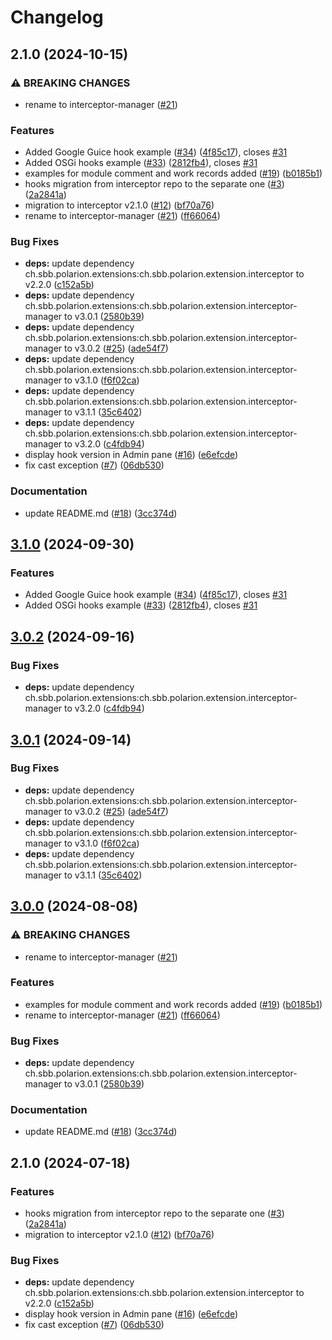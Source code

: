 # Changelog

## 2.1.0 (2024-10-15)


### ⚠ BREAKING CHANGES

* rename to interceptor-manager ([#21](https://github.com/laursisask/repo-5/issues/21))

### Features

* Added Google Guice hook example ([#34](https://github.com/laursisask/repo-5/issues/34)) ([4f85c17](https://github.com/laursisask/repo-5/commit/4f85c17c475cb2f8e0a1b8485e59edc772ece267)), closes [#31](https://github.com/laursisask/repo-5/issues/31)
* Added OSGi hooks example ([#33](https://github.com/laursisask/repo-5/issues/33)) ([2812fb4](https://github.com/laursisask/repo-5/commit/2812fb4f38b04778d2cf9827384170c3a60c120a)), closes [#31](https://github.com/laursisask/repo-5/issues/31)
* examples for module comment and work records added  ([#19](https://github.com/laursisask/repo-5/issues/19)) ([b0185b1](https://github.com/laursisask/repo-5/commit/b0185b1a16cede74efe18213c8357d44163b7ff3))
* hooks migration from interceptor repo to the separate one ([#3](https://github.com/laursisask/repo-5/issues/3)) ([2a2841a](https://github.com/laursisask/repo-5/commit/2a2841afd2fa6f23fcd6ece66f0db1bed88eebab))
* migration to interceptor v2.1.0 ([#12](https://github.com/laursisask/repo-5/issues/12)) ([bf70a76](https://github.com/laursisask/repo-5/commit/bf70a7607efb36ffa2eda8486f2c6d51de2d8ef7))
* rename to interceptor-manager ([#21](https://github.com/laursisask/repo-5/issues/21)) ([ff66064](https://github.com/laursisask/repo-5/commit/ff6606463d3577a37aabdfd709f4bd192f72e768))


### Bug Fixes

* **deps:** update dependency ch.sbb.polarion.extensions:ch.sbb.polarion.extension.interceptor to v2.2.0 ([c152a5b](https://github.com/laursisask/repo-5/commit/c152a5b6d73b5bf407ba2c7245e0c1695c1b7453))
* **deps:** update dependency ch.sbb.polarion.extensions:ch.sbb.polarion.extension.interceptor-manager to v3.0.1 ([2580b39](https://github.com/laursisask/repo-5/commit/2580b399c8c18804501011e5fad23237f8b1feca))
* **deps:** update dependency ch.sbb.polarion.extensions:ch.sbb.polarion.extension.interceptor-manager to v3.0.2 ([#25](https://github.com/laursisask/repo-5/issues/25)) ([ade54f7](https://github.com/laursisask/repo-5/commit/ade54f7120ec641400404ac159e660dc1322aed1))
* **deps:** update dependency ch.sbb.polarion.extensions:ch.sbb.polarion.extension.interceptor-manager to v3.1.0 ([f6f02ca](https://github.com/laursisask/repo-5/commit/f6f02cac5a19918e214448ec848eb466feec666d))
* **deps:** update dependency ch.sbb.polarion.extensions:ch.sbb.polarion.extension.interceptor-manager to v3.1.1 ([35c6402](https://github.com/laursisask/repo-5/commit/35c6402e064c38db5ad987f11b1ec83210c3ef1f))
* **deps:** update dependency ch.sbb.polarion.extensions:ch.sbb.polarion.extension.interceptor-manager to v3.2.0 ([c4fdb94](https://github.com/laursisask/repo-5/commit/c4fdb940253fdd5ac38f87c6df142ee57b7f4d55))
* display hook version in Admin pane ([#16](https://github.com/laursisask/repo-5/issues/16)) ([e6efcde](https://github.com/laursisask/repo-5/commit/e6efcdeed2a1cb093dc1ef74df6e96b6b5c17679))
* fix cast exception ([#7](https://github.com/laursisask/repo-5/issues/7)) ([06db530](https://github.com/laursisask/repo-5/commit/06db53031359981986f96a324a8fc122fea4c7e9))


### Documentation

* update README.md ([#18](https://github.com/laursisask/repo-5/issues/18)) ([3cc374d](https://github.com/laursisask/repo-5/commit/3cc374dae60f33bfcbabb942ececfb26362238c1))

## [3.1.0](https://github.com/SchweizerischeBundesbahnen/ch.sbb.polarion.extension.interceptor-manager.hook-samples/compare/v3.0.2...v3.1.0) (2024-09-30)


### Features

* Added Google Guice hook example ([#34](https://github.com/SchweizerischeBundesbahnen/ch.sbb.polarion.extension.interceptor-manager.hook-samples/issues/34)) ([4f85c17](https://github.com/SchweizerischeBundesbahnen/ch.sbb.polarion.extension.interceptor-manager.hook-samples/commit/4f85c17c475cb2f8e0a1b8485e59edc772ece267)), closes [#31](https://github.com/SchweizerischeBundesbahnen/ch.sbb.polarion.extension.interceptor-manager.hook-samples/issues/31)
* Added OSGi hooks example ([#33](https://github.com/SchweizerischeBundesbahnen/ch.sbb.polarion.extension.interceptor-manager.hook-samples/issues/33)) ([2812fb4](https://github.com/SchweizerischeBundesbahnen/ch.sbb.polarion.extension.interceptor-manager.hook-samples/commit/2812fb4f38b04778d2cf9827384170c3a60c120a)), closes [#31](https://github.com/SchweizerischeBundesbahnen/ch.sbb.polarion.extension.interceptor-manager.hook-samples/issues/31)

## [3.0.2](https://github.com/SchweizerischeBundesbahnen/ch.sbb.polarion.extension.interceptor-manager.hook-samples/compare/v3.0.1...v3.0.2) (2024-09-16)


### Bug Fixes

* **deps:** update dependency ch.sbb.polarion.extensions:ch.sbb.polarion.extension.interceptor-manager to v3.2.0 ([c4fdb94](https://github.com/SchweizerischeBundesbahnen/ch.sbb.polarion.extension.interceptor-manager.hook-samples/commit/c4fdb940253fdd5ac38f87c6df142ee57b7f4d55))

## [3.0.1](https://github.com/SchweizerischeBundesbahnen/ch.sbb.polarion.extension.interceptor-manager.hook-samples/compare/v3.0.0...v3.0.1) (2024-09-14)


### Bug Fixes

* **deps:** update dependency ch.sbb.polarion.extensions:ch.sbb.polarion.extension.interceptor-manager to v3.0.2 ([#25](https://github.com/SchweizerischeBundesbahnen/ch.sbb.polarion.extension.interceptor-manager.hook-samples/issues/25)) ([ade54f7](https://github.com/SchweizerischeBundesbahnen/ch.sbb.polarion.extension.interceptor-manager.hook-samples/commit/ade54f7120ec641400404ac159e660dc1322aed1))
* **deps:** update dependency ch.sbb.polarion.extensions:ch.sbb.polarion.extension.interceptor-manager to v3.1.0 ([f6f02ca](https://github.com/SchweizerischeBundesbahnen/ch.sbb.polarion.extension.interceptor-manager.hook-samples/commit/f6f02cac5a19918e214448ec848eb466feec666d))
* **deps:** update dependency ch.sbb.polarion.extensions:ch.sbb.polarion.extension.interceptor-manager to v3.1.1 ([35c6402](https://github.com/SchweizerischeBundesbahnen/ch.sbb.polarion.extension.interceptor-manager.hook-samples/commit/35c6402e064c38db5ad987f11b1ec83210c3ef1f))

## [3.0.0](https://github.com/SchweizerischeBundesbahnen/ch.sbb.polarion.extension.interceptor-manager.hook-samples/compare/v2.1.0...v3.0.0) (2024-08-08)


### ⚠ BREAKING CHANGES

* rename to interceptor-manager ([#21](https://github.com/SchweizerischeBundesbahnen/ch.sbb.polarion.extension.interceptor-manager.hook-samples/issues/21))

### Features

* examples for module comment and work records added  ([#19](https://github.com/SchweizerischeBundesbahnen/ch.sbb.polarion.extension.interceptor-manager.hook-samples/issues/19)) ([b0185b1](https://github.com/SchweizerischeBundesbahnen/ch.sbb.polarion.extension.interceptor-manager.hook-samples/commit/b0185b1a16cede74efe18213c8357d44163b7ff3))
* rename to interceptor-manager ([#21](https://github.com/SchweizerischeBundesbahnen/ch.sbb.polarion.extension.interceptor-manager.hook-samples/issues/21)) ([ff66064](https://github.com/SchweizerischeBundesbahnen/ch.sbb.polarion.extension.interceptor-manager.hook-samples/commit/ff6606463d3577a37aabdfd709f4bd192f72e768))


### Bug Fixes

* **deps:** update dependency ch.sbb.polarion.extensions:ch.sbb.polarion.extension.interceptor-manager to v3.0.1 ([2580b39](https://github.com/SchweizerischeBundesbahnen/ch.sbb.polarion.extension.interceptor-manager.hook-samples/commit/2580b399c8c18804501011e5fad23237f8b1feca))


### Documentation

* update README.md ([#18](https://github.com/SchweizerischeBundesbahnen/ch.sbb.polarion.extension.interceptor-manager.hook-samples/issues/18)) ([3cc374d](https://github.com/SchweizerischeBundesbahnen/ch.sbb.polarion.extension.interceptor-manager.hook-samples/commit/3cc374dae60f33bfcbabb942ececfb26362238c1))

## 2.1.0 (2024-07-18)


### Features

* hooks migration from interceptor repo to the separate one ([#3](https://github.com/SchweizerischeBundesbahnen/ch.sbb.polarion.extension.interceptor-manager.hook-samples/issues/3)) ([2a2841a](https://github.com/SchweizerischeBundesbahnen/ch.sbb.polarion.extension.interceptor-manager.hook-samples/commit/2a2841afd2fa6f23fcd6ece66f0db1bed88eebab))
* migration to interceptor v2.1.0 ([#12](https://github.com/SchweizerischeBundesbahnen/ch.sbb.polarion.extension.interceptor-manager.hook-samples/issues/12)) ([bf70a76](https://github.com/SchweizerischeBundesbahnen/ch.sbb.polarion.extension.interceptor-manager.hook-samples/commit/bf70a7607efb36ffa2eda8486f2c6d51de2d8ef7))


### Bug Fixes

* **deps:** update dependency ch.sbb.polarion.extensions:ch.sbb.polarion.extension.interceptor to v2.2.0 ([c152a5b](https://github.com/SchweizerischeBundesbahnen/ch.sbb.polarion.extension.interceptor-manager.hook-samples/commit/c152a5b6d73b5bf407ba2c7245e0c1695c1b7453))
* display hook version in Admin pane ([#16](https://github.com/SchweizerischeBundesbahnen/ch.sbb.polarion.extension.interceptor-manager.hook-samples/issues/16)) ([e6efcde](https://github.com/SchweizerischeBundesbahnen/ch.sbb.polarion.extension.interceptor-manager.hook-samples/commit/e6efcdeed2a1cb093dc1ef74df6e96b6b5c17679))
* fix cast exception ([#7](https://github.com/SchweizerischeBundesbahnen/ch.sbb.polarion.extension.interceptor-manager.hook-samples/issues/7)) ([06db530](https://github.com/SchweizerischeBundesbahnen/ch.sbb.polarion.extension.interceptor-manager.hook-samples/commit/06db53031359981986f96a324a8fc122fea4c7e9))
